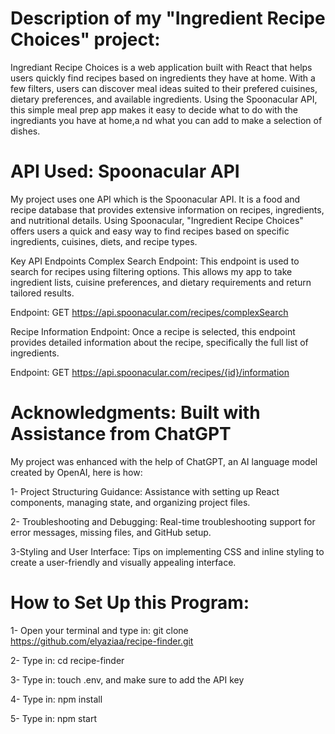 
# Description of my "Ingredient Recipe Choices" project:
Ingrediant Recipe Choices is a web application built with React that helps users quickly find recipes based on ingredients they have at home. With a few filters, users can discover meal ideas suited to their prefered cuisines, dietary preferences, and available ingredients. Using the Spoonacular API, this simple meal prep app makes it easy to decide what to do with the ingrediants you have at home,a nd what you can add to make a selection of dishes.




# API Used: Spoonacular API
My project uses one API which is the Spoonacular API. It is a  food and recipe database that provides extensive information on recipes, ingredients, and nutritional details. Using Spoonacular, "Ingredient Recipe Choices" offers users a quick and easy way to find recipes based on specific ingredients, cuisines, diets, and recipe types.

Key API Endpoints
Complex Search Endpoint: This endpoint is used to search for recipes using filtering options. This allows my app to take ingredient lists, cuisine preferences, and dietary requirements and return tailored results.

Endpoint: GET https://api.spoonacular.com/recipes/complexSearch

Recipe Information Endpoint: Once a recipe is selected, this endpoint provides detailed information about the recipe, specifically the full list of ingredients.

Endpoint: GET https://api.spoonacular.com/recipes/{id}/information



# Acknowledgments: Built with Assistance from ChatGPT
My project was enhanced with the help of ChatGPT, an AI language model created by OpenAI, here is how:

1- Project Structuring Guidance: Assistance with setting up React components, managing state, and organizing project files.

2- Troubleshooting and Debugging: Real-time troubleshooting support for error messages, missing files, and GitHub setup.

3-Styling and User Interface: Tips on implementing CSS and inline styling to create a user-friendly and visually appealing interface.



# How to Set Up this Program:
1- Open your terminal and type in: git clone https://github.com/elyaziaa/recipe-finder.git

2- Type in: cd recipe-finder

3- Type in: touch .env, and make sure to add the API key

4- Type in: npm install

5- Type in: npm start



